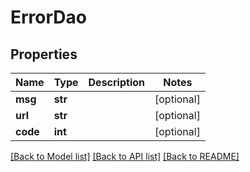 # ErrorDao

## Properties
Name | Type | Description | Notes
------------ | ------------- | ------------- | -------------
**msg** | **str** |  | [optional] 
**url** | **str** |  | [optional] 
**code** | **int** |  | [optional] 

[[Back to Model list]](../README.md#documentation-for-models) [[Back to API list]](../README.md#documentation-for-api-endpoints) [[Back to README]](../README.md)


